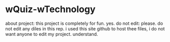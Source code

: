 # wQuiz-wTechnology 

about project: this project is completely for fun. yes. 
do not edit: please. do not edit any diles in this rep. i used this site github to host thee files, i do not want anyone to edit my project. understand.

